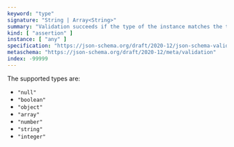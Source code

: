 ```yaml
---
keyword: "type"
signature: "String | Array<String>"
summary: "Validation succeeds if the type of the instance matches the type represented by the given type, or matches at least one of the given types."
kind: [ "assertion" ]
instance: [ "any" ]
specification: "https://json-schema.org/draft/2020-12/json-schema-validation.html#section-6.1.1"
metaschema: "https://json-schema.org/draft/2020-12/meta/validation"
index: -99999
---
```


The supported types are:

- `"null"`
- `"boolean"`
- `"object"`
- `"array"`
- `"number"`
- `"string"`
- `"integer"`  
